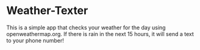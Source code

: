 # Weather-Texter
This is a simple app that checks your weather for the day using openweathermap.org. If there is rain in the next 15 hours, it will send a text to your phone number!
